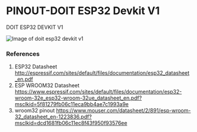 # PINOUT-DOIT ESP32 Devkit V1
DOIT ESP32 DEVKIT V1

![Image of doit esp32 devkit v1](https://github.com/tyme2tb/doit-esp32-devkit-v1/pinoutDOIT32devkitv1.png)

### References
1. ESP32 Datasheet http://espressif.com/sites/default/files/documentation/esp32_datasheet_en.pdf
2. ESP WROOM32 Datasheet https://www.espressif.com/sites/default/files/documentation/esp32-wroom-32e_esp32-wroom-32ue_datasheet_en.pdf?msclkid=5f81279fb06c11eca9bb4ae7c1993a9e
3. wroom32 pinout https://www.mouser.com/datasheet/2/891/esp-wroom-32_datasheet_en-1223836.pdf?msclkid=dcd1681fb06c11ec8f43f950f93576ee
